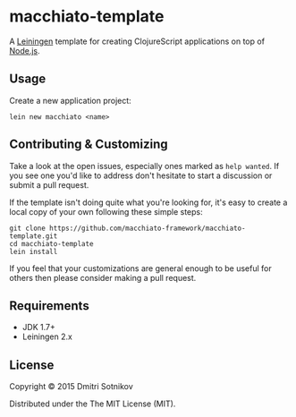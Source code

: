 # macchiato-template

A [Leiningen](http://leiningen.org/) template for creating ClojureScript applications on top of [Node.js](https://nodejs.org/).

## Usage

Create a new application project:

```
lein new macchiato <name>
```

## Contributing & Customizing

Take a look at the open issues, especially ones marked as `help wanted`. If you see one you'd like to address don't hesitate to start a discussion or submit a pull request.

If the template isn't doing quite what you're looking for, it's easy to create a local copy of your own following these simple steps:

```
git clone https://github.com/macchiato-framework/macchiato-template.git
cd macchiato-template
lein install
```

If you feel that your customizations are general enough to be useful for others then please consider making a pull request.

## Requirements

* JDK 1.7+
* Leiningen 2.x

## License

Copyright © 2015 Dmitri Sotnikov

Distributed under the The MIT License (MIT).

